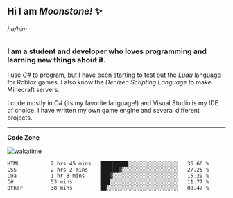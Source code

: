 
<!--
**MoonstoneStudios/MoonstoneStudios** is a ✨ _special_ ✨ repository because its `README.md` (this file) appears on your GitHub profile.

Here are some ideas to get you started:

- 🔭 I’m currently working on ...
- 🌱 I’m currently learning ...
- 👯 I’m looking to collaborate on ...
- 🤔 I’m looking for help with ...
- 💬 Ask me about ...
- 📫 How to reach me: ...
- 😄 Pronouns: ...
- ⚡ Fun fact: ...
-->

## Hi I am _Moonstone!_  ✨
###### he/him
### I am a student and developer who loves programming and learning new things about it.

I use _C#_ to program, but I have been starting to test out the _Luau_ language for Roblox games.
I also know the _Denizen Scripting Language_ to make Minecraft servers.

I code mostly in C# (its my favorite language!) and Visual Studio is my IDE of choice. I have written my own game engine and several different projects.

---

**Code Zone**


[![wakatime](https://wakatime.com/badge/user/35c755da-7226-42ef-89f9-892c03fbcf7e.svg?style=for-the-badge)](https://wakatime.com/@35c755da-7226-42ef-89f9-892c03fbcf7e)
<!--START_SECTION:waka-->

```text
HTML          2 hrs 45 mins   █████████░░░░░░░░░░░░░░░░   36.66 %
CSS           2 hrs 2 mins    ██████▓░░░░░░░░░░░░░░░░░░   27.25 %
Lua           1 hr 8 mins     ███▓░░░░░░░░░░░░░░░░░░░░░   15.29 %
C#            53 mins         ███░░░░░░░░░░░░░░░░░░░░░░   11.77 %
Other         38 mins         ██░░░░░░░░░░░░░░░░░░░░░░░   08.47 %
```

<!--END_SECTION:waka-->
